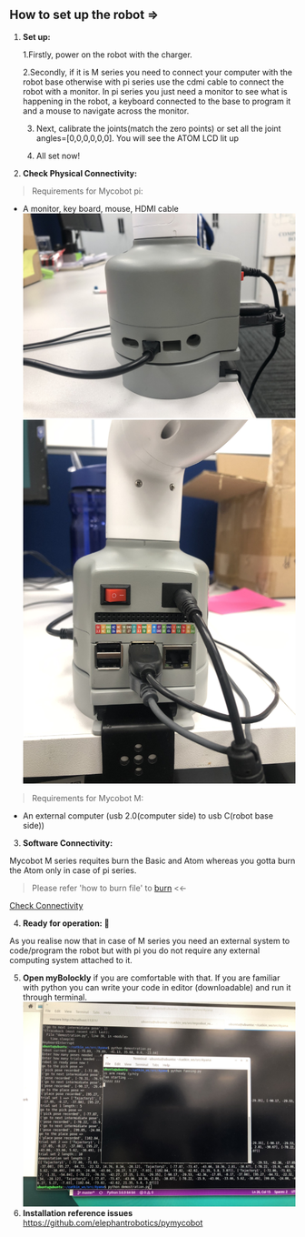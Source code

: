 ## How to set up the robot =>

1. **Set up:**

    1.Firstly, power on the robot with the charger.

    2.Secondly, if it is M series you need to connect your computer with the robot base otherwise with pi series use the cdmi cable to connect the robot with a monitor. In pi series you just need a monitor to see what is happening in the robot, a keyboard connected to the base to program it and a mouse to navigate across the monitor.
    
    3. Next, calibrate the joints(match the zero points) or set all the joint angles=[0,0,0,0,0,0]. You will see the ATOM LCD lit up
  
    4. All set now! 

2. **Check Physical Connectivity:**

  > Requirements for Mycobot pi:
  > 
  - A monitor, key board, mouse, HDMI cable
    ![monitor](https://github.com/ayan-kundu/Mycobot-280-pi/blob/main/Demonstrations/IMG-1359.jpg)
    ![keyboard,mouse](https://github.com/ayan-kundu/Mycobot-280-pi/blob/main/Demonstrations/IMG-1360.jpg)
  >Requirements for Mycobot M:
  >
  - An external computer (usb 2.0(computer side) to usb C(robot base side))

3. **Software Connectivity:**

Mycobot M series requites burn the Basic and Atom whereas you gotta burn the Atom only in case of pi series.

> Please refer 'how to burn file' to [burn](https://github.com/ayan-kundu/Mycobot-280-pi/blob/main/Setup_Mycobot/How%20to%20burn%20Firmware%20for%20myCobot%20280%20and%20myCobot320.docx) <<-

[Check Connectivity](https://github.com/ayan-kundu/Mycobot-280-pi/tree/main/MyBlockly#readme)

4. **Ready for operation: :tada:**

As you realise now that in case of M series you need an external system to code/program the robot but with pi you do not require any external computing system attached to it. 

5. **Open myBolockly** if you are comfortable with that. If you are familiar with python you can write your code in editor (downloadable) and run it through terminal.
    ![Mycobot](https://github.com/ayan-kundu/Mycobot-280-pi/blob/main/Demonstrations/IMG-1362.jpg)
6. **Installation reference issues**
https://github.com/elephantrobotics/pymycobot
